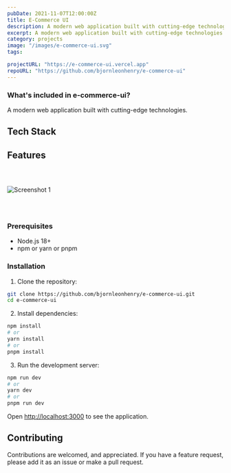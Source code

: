 ```yaml
---
pubDate: 2021-11-07T12:00:00Z
title: E-Commerce UI
description: A modern web application built with cutting-edge technologies.
excerpt: A modern web application built with cutting-edge technologies.
category: projects
image: "/images/e-commerce-ui.svg"
tags:

projectURL: "https://e-commerce-ui.vercel.app"
repoURL: "https://github.com/bjornleonhenry/e-commerce-ui"
---
```


### What's included in e-commerce-ui?

A modern web application built with cutting-edge technologies.

## Tech Stack



## Features

### &nbsp;

![Screenshot 1](/images/e-commerce-ui-1.webp)

### &nbsp;

### Prerequisites

- Node.js 18+
- npm or yarn or pnpm

### Installation

1. Clone the repository:
```bash
git clone https://github.com/bjornleonhenry/e-commerce-ui.git
cd e-commerce-ui
```

2. Install dependencies:
```bash
npm install
# or
yarn install
# or
pnpm install
```

3. Run the development server:
```bash
npm run dev
# or
yarn dev
# or
pnpm run dev
```

Open [http://localhost:3000](http://localhost:3000) to see the application.

## Contributing

Contributions are welcomed, and appreciated. If you have a feature request, please add it as an issue or make a pull request.
